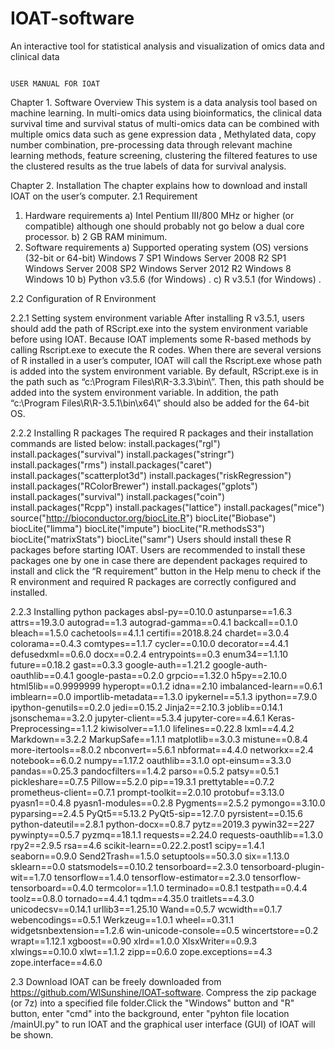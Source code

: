 # IOAT-software
An interactive tool for statistical analysis and visualization of omics data and clinical data



                                                                                 USER MANUAL FOR IOAT 
Chapter 1. Software Overview
This system is a data analysis tool based on machine learning. In multi-omics data using bioinformatics, the clinical data survival time and survival status of multi-omics data can be combined with multiple omics data such as gene expression data , Methylated data, copy number combination, pre-processing data through relevant machine learning methods, feature screening, clustering the filtered features to use the clustered results as the true labels of data for survival analysis. 
 
Chapter 2. Installation
The chapter explains how to download and install IOAT on the user’s computer.
2.1 Requirement
1)	Hardware requirements
a)	Intel Pentium III/800 MHz or higher (or compatible) although one should probably not go below a dual core processor.
b)	2 GB RAM minimum.
2)	Software requirements
a)	Supported operating system (OS) versions (32-bit or 64-bit)
Windows 7 SP1
Windows Server 2008 R2 SP1
Windows Server 2008 SP2
Windows Server 2012 R2
Windows 8
Windows 10
b)	Python v3.5.6 (for Windows) .
c)	R v3.5.1 (for Windows) .

2.2 Configuration of R Environment

2.2.1 Setting system environment variable
After installing R v3.5.1, users should add the path of RScript.exe into the system environment variable before using IOAT. Because IOAT implements some R-based methods by calling Rscript.exe to execute the R codes. When there are several versions of R installed in a user’s computer, IOAT will call the Rscript.exe whose path is added into the system environment variable. 
By default, RScript.exe is in the path such as “c:\Program Files\R\R-3.3.3\bin\”. Then, this path should be added into the system environment variable. In addition, the path “c:\Program Files\R\R-3.5.1\bin\x64\” should also be added for the 64-bit OS.

2.2.2 Installing R packages
The required R packages and their installation commands are listed below:
install.packages("rgl")
install.packages("survival")
install.packages("stringr")
install.packages("rms")
install.packages("caret")
install.packages("scatterplot3d")
install.packages("riskRegression")
install.packages("RColorBrewer")
install.packages("gplots")
install.packages("survival")
install.packages("coin")
install.packages("Rcpp")
install.packages("lattice") 
install.packages("mice")
source("http://bioconductor.org/biocLite.R")
biocLite("Biobase") 
biocLite("limma")
biocLite("impute")
biocLite("R.methodsS3")
biocLite("matrixStats")
biocLite("samr")
Users should install these R packages before starting IOAT. Users are recommended to install these packages one by one in case there are dependent packages required to install and click the “R requirement” button in the Help menu to check if the R environment and required R packages are correctly configured and installed. 

2.2.3 Installing python packages
absl-py==0.10.0
astunparse==1.6.3
attrs==19.3.0
autograd==1.3
autograd-gamma==0.4.1
backcall==0.1.0
bleach==1.5.0
cachetools==4.1.1
certifi==2018.8.24
chardet==3.0.4
colorama==0.4.3
comtypes==1.1.7
cycler==0.10.0
decorator==4.4.1
defusedxml==0.6.0
docx==0.2.4
entrypoints==0.3
enum34==1.1.10
future==0.18.2
gast==0.3.3
google-auth==1.21.2
google-auth-oauthlib==0.4.1
google-pasta==0.2.0
grpcio==1.32.0
h5py==2.10.0
html5lib==0.9999999
hyperopt==0.1.2
idna==2.10
imbalanced-learn==0.6.1
imblearn==0.0
importlib-metadata==1.3.0
ipykernel==5.1.3
ipython==7.9.0
ipython-genutils==0.2.0
jedi==0.15.2
Jinja2==2.10.3
joblib==0.14.1
jsonschema==3.2.0
jupyter-client==5.3.4
jupyter-core==4.6.1
Keras-Preprocessing==1.1.2
kiwisolver==1.1.0
lifelines==0.22.8
lxml==4.4.2
Markdown==3.2.2
MarkupSafe==1.1.1
matplotlib==3.0.3
mistune==0.8.4
more-itertools==8.0.2
nbconvert==5.6.1
nbformat==4.4.0
networkx==2.4
notebook==6.0.2
numpy==1.17.2
oauthlib==3.1.0
opt-einsum==3.3.0
pandas==0.25.3
pandocfilters==1.4.2
parso==0.5.2
patsy==0.5.1
pickleshare==0.7.5
Pillow==5.2.0
pip==19.3.1
prettytable==0.7.2
prometheus-client==0.7.1
prompt-toolkit==2.0.10
protobuf==3.13.0
pyasn1==0.4.8
pyasn1-modules==0.2.8
Pygments==2.5.2
pymongo==3.10.0
pyparsing==2.4.5
PyQt5==5.13.2
PyQt5-sip==12.7.0
pyrsistent==0.15.6
python-dateutil==2.8.1
python-docx==0.8.7
pytz==2019.3
pywin32==227
pywinpty==0.5.7
pyzmq==18.1.1
requests==2.24.0
requests-oauthlib==1.3.0
rpy2==2.9.5
rsa==4.6
scikit-learn==0.22.2.post1
scipy==1.4.1
seaborn==0.9.0
Send2Trash==1.5.0
setuptools==50.3.0
six==1.13.0
sklearn==0.0
statsmodels==0.10.2
tensorboard==2.3.0
tensorboard-plugin-wit==1.7.0
tensorflow==1.4.0
tensorflow-estimator==2.3.0
tensorflow-tensorboard==0.4.0
termcolor==1.1.0
terminado==0.8.1
testpath==0.4.4
toolz==0.8.0
tornado==4.4.1
tqdm==4.35.0
traitlets==4.3.0
unicodecsv==0.14.1
urllib3==1.25.10
Wand==0.5.7
wcwidth==0.1.7
webencodings==0.5.1
Werkzeug==1.0.1
wheel==0.31.1
widgetsnbextension==1.2.6
win-unicode-console==0.5
wincertstore==0.2
wrapt==1.12.1
xgboost==0.90
xlrd==1.0.0
XlsxWriter==0.9.3
xlwings==0.10.0
xlwt==1.1.2
zipp==0.6.0
zope.exceptions==4.3
zope.interface==4.6.0

2.3 Download
IOAT can be freely downloaded from https://github.com/WlSunshine/IOAT-software. Compress the zip package (or 7z) into a specified file folder.Click the "Windows" button and "R" button, enter "cmd" into the background, enter "pyhton file location /mainUI.py" to run IOAT and the graphical user interface (GUI) of IOAT will be shown.
 





